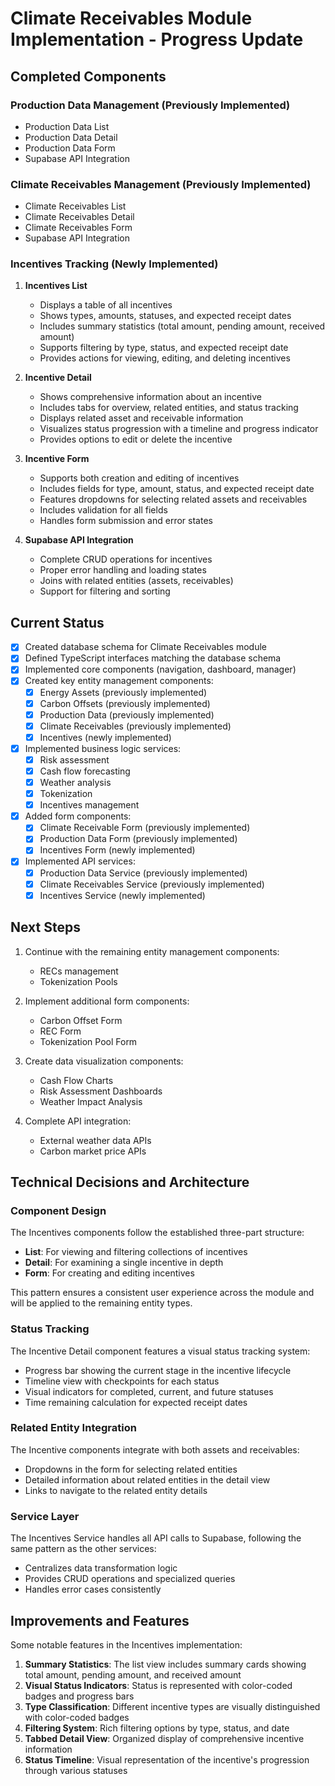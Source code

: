 # Climate Receivables Module Implementation - Progress Update

## Completed Components

### Production Data Management (Previously Implemented)
- Production Data List
- Production Data Detail
- Production Data Form
- Supabase API Integration

### Climate Receivables Management (Previously Implemented)
- Climate Receivables List
- Climate Receivables Detail
- Climate Receivables Form
- Supabase API Integration

### Incentives Tracking (Newly Implemented)

1. **Incentives List**
   - Displays a table of all incentives
   - Shows types, amounts, statuses, and expected receipt dates
   - Includes summary statistics (total amount, pending amount, received amount)
   - Supports filtering by type, status, and expected receipt date
   - Provides actions for viewing, editing, and deleting incentives

2. **Incentive Detail**
   - Shows comprehensive information about an incentive
   - Includes tabs for overview, related entities, and status tracking
   - Displays related asset and receivable information
   - Visualizes status progression with a timeline and progress indicator
   - Provides options to edit or delete the incentive

3. **Incentive Form**
   - Supports both creation and editing of incentives
   - Includes fields for type, amount, status, and expected receipt date
   - Features dropdowns for selecting related assets and receivables
   - Includes validation for all fields
   - Handles form submission and error states

4. **Supabase API Integration**
   - Complete CRUD operations for incentives
   - Proper error handling and loading states
   - Joins with related entities (assets, receivables)
   - Support for filtering and sorting

## Current Status

- [x] Created database schema for Climate Receivables module
- [x] Defined TypeScript interfaces matching the database schema
- [x] Implemented core components (navigation, dashboard, manager)
- [x] Created key entity management components:
  - [x] Energy Assets (previously implemented)
  - [x] Carbon Offsets (previously implemented)
  - [x] Production Data (previously implemented)
  - [x] Climate Receivables (previously implemented)
  - [x] Incentives (newly implemented)
- [x] Implemented business logic services:
  - [x] Risk assessment
  - [x] Cash flow forecasting
  - [x] Weather analysis
  - [x] Tokenization
  - [x] Incentives management
- [x] Added form components:
  - [x] Climate Receivable Form (previously implemented)
  - [x] Production Data Form (previously implemented)
  - [x] Incentives Form (newly implemented)
- [x] Implemented API services:
  - [x] Production Data Service (previously implemented)
  - [x] Climate Receivables Service (previously implemented)
  - [x] Incentives Service (newly implemented)

## Next Steps

1. Continue with the remaining entity management components:
   - RECs management
   - Tokenization Pools

2. Implement additional form components:
   - Carbon Offset Form
   - REC Form
   - Tokenization Pool Form

3. Create data visualization components:
   - Cash Flow Charts
   - Risk Assessment Dashboards
   - Weather Impact Analysis

4. Complete API integration:
   - External weather data APIs
   - Carbon market price APIs

## Technical Decisions and Architecture

### Component Design

The Incentives components follow the established three-part structure:
- **List**: For viewing and filtering collections of incentives
- **Detail**: For examining a single incentive in depth
- **Form**: For creating and editing incentives

This pattern ensures a consistent user experience across the module and will be applied to the remaining entity types.

### Status Tracking

The Incentive Detail component features a visual status tracking system:
- Progress bar showing the current stage in the incentive lifecycle
- Timeline view with checkpoints for each status
- Visual indicators for completed, current, and future statuses
- Time remaining calculation for expected receipt dates

### Related Entity Integration

The Incentive components integrate with both assets and receivables:
- Dropdowns in the form for selecting related entities
- Detailed information about related entities in the detail view
- Links to navigate to the related entity details

### Service Layer

The Incentives Service handles all API calls to Supabase, following the same pattern as the other services:
- Centralizes data transformation logic
- Provides CRUD operations and specialized queries
- Handles error cases consistently

## Improvements and Features

Some notable features in the Incentives implementation:

1. **Summary Statistics**: The list view includes summary cards showing total amount, pending amount, and received amount
2. **Visual Status Indicators**: Status is represented with color-coded badges and progress bars
3. **Type Classification**: Different incentive types are visually distinguished with color-coded badges
4. **Filtering System**: Rich filtering options by type, status, and date
5. **Tabbed Detail View**: Organized display of comprehensive incentive information
6. **Status Timeline**: Visual representation of the incentive's progression through various statuses
